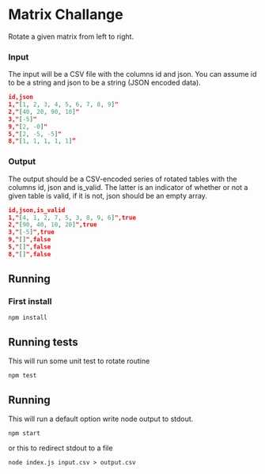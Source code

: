 # Matrix Challange

Rotate a given matrix from left to right.

### Input
The input will be a CSV file with the columns id and json. You can assume id
to be a string and json to be a string (JSON encoded data).
```json
id,json
1,"[1, 2, 3, 4, 5, 6, 7, 8, 9]"
2,"[40, 20, 90, 10]"
3,"[-5]"
9,"[2, -0]"
5,"[2, -5, -5]"
8,"[1, 1, 1, 1, 1]”
```
### Output
The output should be a CSV-encoded series of rotated tables with the
columns id, json and is_valid. The latter is an indicator of whether or not
a given table is valid, if it is not, json should be an empty array.

```json
id,json,is_valid
1,"[4, 1, 2, 7, 5, 3, 8, 9, 6]",true
2,"[90, 40, 10, 20]",true
3,"[-5]",true
9,"[]",false
5,"[]",false
8,"[]",false
```


## Running
### First install 
```shell
npm install
```

## Running tests

This will run some unit test to rotate routine
```shell
npm test
```

## Running
This will run a default option write node output to stdout.
```shell
npm start
```
or this to redirect stdout to a file
```shell
node index.js input.csv > output.csv
```
